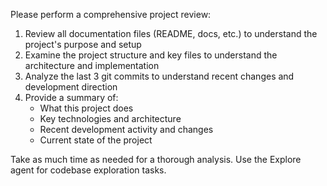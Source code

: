 Please perform a comprehensive project review:

1. Review all documentation files (README, docs, etc.) to understand the project's purpose and setup
2. Examine the project structure and key files to understand the architecture and implementation
3. Analyze the last 3 git commits to understand recent changes and development direction
4. Provide a summary of:
   - What this project does
   - Key technologies and architecture
   - Recent development activity and changes
   - Current state of the project

Take as much time as needed for a thorough analysis. Use the Explore agent for codebase exploration tasks.
